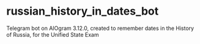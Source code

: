# russian_history_in_dates_bot
Telegram bot on AIOgram 3.12.0, created to remember dates in the History of Russia, for the Unified State Exam
